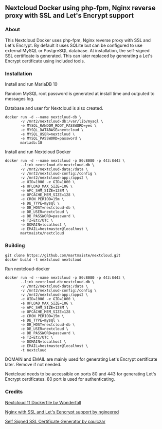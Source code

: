 ## Nextcloud Docker using php-fpm, Nginx reverse proxy with SSL and Let's Encrypt support 

### About

This Nextcloud Docker uses php-fpm, Nginx reverse proxy with SSL and Let's Encrypt.
By default it uses SQLite but can be configured to use external MySQL or PostgreSQL database.
At installation, the self-signed SSL certificate is generated. This can later replaced by generating a Let's Encrypt certificate using included tools.

### Installation

Install and run MariaDB 10

Random MySQL root password is generated at install time and outputed to messages log.

Database and user for Nextcloud is also created.

```
docker run -d --name nextcloud-db \
       -v /mnt2/nextcloud-db:/var/lib/mysql \
       -e MYSQL_RANDOM_ROOT_PASSWORD=yes \
       -e MYSQL_DATABASE=nextcloud \
       -e MYSQL_USER=nextcloud \
       -e MYSQL_PASSWORD=password \
       mariadb:10
```

Install and run Nextcloud Docker

```
docker run -d --name nextcloud -p 80:8080 -p 443:8443 \
       --link nextcloud-db:nextcloud-db \
       -v /mnt2/nextcloud-data:/data \
       -v /mnt2/nextcloud-config:/config \
       -v /mnt2/nextcloud-app:/apps2 \
       -e UID=1000 -e GID=1000 \
       -e UPLOAD_MAX_SIZE=10G \
       -e APC_SHM_SIZE=128M \
       -e OPCACHE_MEM_SIZE=128 \
       -e CRON_PERIOD=15m \
       -e DB_TYPE=mysql \
       -e DB_HOST=nextcloud-db \
       -e DB_USER=nextcloud \
       -e DB_PASSWORD=password \
       -e TZ=Etc/UTC \
       -e DOMAIN=localhost \
       -e EMAIL=hostmaster@localhost \
       martmaiste/nextcloud
```

### Building

```
git clone https://github.com/martmaiste/nextcloud.git
docker build -t nextcloud nextcloud
```

Run nextcloud-docker

```
docker run -d --name nextcloud -p 80:8080 -p 443:8443 \
       --link nextcloud-db:nextcloud-db \
       -v /mnt2/nextcloud-data:/data \
       -v /mnt2/nextcloud-config:/config \
       -v /mnt2/nextcloud-app:/apps2 \
       -e UID=1000 -e GID=1000 \
       -e UPLOAD_MAX_SIZE=10G \
       -e APC_SHM_SIZE=128M \
       -e OPCACHE_MEM_SIZE=128 \
       -e CRON_PERIOD=15m \
       -e DB_TYPE=mysql \
       -e DB_HOST=nextcloud-db \
       -e DB_USER=nextcloud \
       -e DB_PASSWORD=password \
       -e TZ=Etc/UTC \
       -e DOMAIN=localhost \
       -e EMAIL=hostmaster@localhost \
       -t nextcloud
```
DOMAIN and EMAIL are mainly used for generating Let's Encrypt certificate later. Remove if not needed.

Nextcloud needs to be accessible on ports 80 and 443 for generating Let's Encrypt certificates. 80 port is used for authenticating.

### Credits

[Nextcloud 11 Dockerfile by Wonderfall](https://github.com/Wonderfall/dockerfiles/tree/master/nextcloud/11.0)

[Nginx with SSL and Let's Eencrypt support by ngineered](https://github.com/ngineered/nginx-php-fpm)

[Self Signed SSL Certificate Generator by paulczar](https://github.com/paulczar/omgwtfssl)
